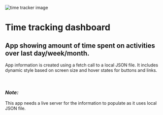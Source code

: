 ![time tracker image](https://user-images.githubusercontent.com/86522409/189960379-0e0e6574-ccd9-4a8a-b312-77968db07116.png)


# Time tracking dashboard

## App showing amount of time spent on activities over last day/week/month.

App information is created using a fetch call to a local JSON file. It includes dynamic style based on screen size and hover states for buttons and links.

&emsp;

### _Note:_

This app needs a live server for the information to populate as it uses local JSON file.
